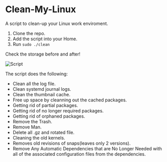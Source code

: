 # Clean-My-Linux
A script to clean-up your Linux work enviroment.

1. Clone the repo.
2. Add the script into your Home.
3. Run `sudo ./clean`

Check the storage before and after!

![Script](https://user-images.githubusercontent.com/56788883/146991100-f4741c68-3769-42bc-9542-bc72a312b603.png)


The script does the following: 
- Clean all the log file.
- Clean systemd journal logs.
- Clean the thumbnail cache.
- Free up space by cleanning out the cached packages.
- Getting rid of partial packages.
- Getting rid of no longer required packages.
- Getting rid of orphaned packages.
- Remove the Trash.
- Remove Man.
- Delete all .gz and rotated file.
- Cleaning the old kernels.
- Removes old revisions of snaps(leaves only 2 versions).
- Remove Any Automatic Dependencies that are No Longer Needed with all of the associated configuration files from the dependencies.
